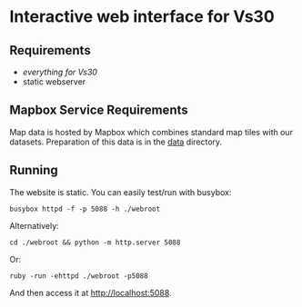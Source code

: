 # Interactive web interface for Vs30

## Requirements
* *everything for Vs30*
* static webserver

## Mapbox Service Requirements
Map data is hosted by Mapbox which combines standard map tiles with our datasets. Preparation of this data is in the [data](data) directory.

## Running
The website is static. You can easily test/run with busybox:
```
busybox httpd -f -p 5088 -h ./webroot
```
Alternatively:
```
cd ./webroot && python -m http.server 5088
```
Or:
```
ruby -run -ehttpd ./webroot -p5088
```
And then access it at [http://localhost:5088](http://localhost:5088).
